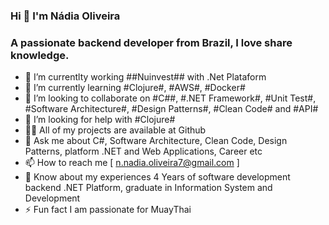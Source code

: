 ### Hi 👋 I'm Nádia Oliveira

### A passionate backend developer from Brazil, I love share knowledge.

- 🔭 I’m currentlty working ##Nuinvest## with .Net Plataform
- 🌱 I’m currently learning #Clojure#, #AWS#, #Docker#
- 👯 I’m looking to collaborate on #C##, #.NET Framework#, #Unit Test#, #Software Architecture#, #Design Patterns#, #Clean Code# and #API#
- 🤔 I’m looking for help with #Clojure#
- 👨‍💻 All of my projects are available at Github
- 💬 Ask me about C#, Software Architecture, Clean Code, Design Patterns, platform .NET and Web Applications, Career etc
- 📫 How to reach me [ n.nadia.oliveira7@gmail.com ]
- 📄 Know about my experiences 4 Years of software development backend .NET Platform, graduate in Information System and Development
- ⚡ Fun fact I am passionate for MuayThai
